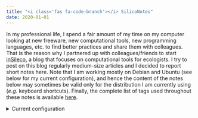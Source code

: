 ```yaml
---
title: "<i class='fas fa-code-branch'></i> SilicoNotes"
date: 2020-01-01
---
```


In my professional life, I spend a fair amount of my time on my computer
looking at new freeware, new computational tools, new programming languages, etc.
to find better practices and share them with colleagues. That is the
reason why I partnered up with colleagues/friends to start
[inSileco](https://blog.insileco.io/), a blog that focuses on computational
tools for ecologists. I try to post on this blog regularly medium-size articles
and I decided to report short notes here. Note that I am working mostly on Debian and Ubuntu (see below for my current configuration),
and hence the content of the notes below may sometimes be valid only for the
distribution I am currently using (*e.g.* keyboard shortcuts). Finally, the complete list
of tags used throughout these notes is available [here](/tags/).

<details>
<summary>Current configuration</summary>

```.sh
$ inxi -S
System:
  Host: ubudel Kernel: 6.5.0-10-generic arch: x86_64 bits: 64 Desktop: GNOME
    v: 45.0 Distro: Ubuntu 23.10 (Mantic Minotaur)
```

</details>
